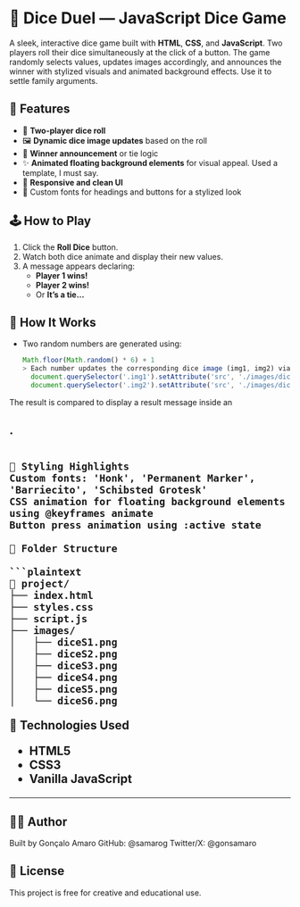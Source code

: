 ###
# 🎲 Dice Duel — JavaScript Dice Game

A sleek, interactive dice game built with **HTML**, **CSS**, and **JavaScript**. Two players roll their dice simultaneously at the click of a button. The game randomly selects values, updates images accordingly, and announces the winner with stylized visuals and animated background effects. Use it to settle family arguments.

## 🚀 Features

- 🎲 **Two-player dice roll**
- 🖼️ **Dynamic dice image updates** based on the roll
- 👑 **Winner announcement** or tie logic
- ✨ **Animated floating background elements** for visual appeal. Used a template, I must say.
- 📱 **Responsive and clean UI**
- 🎨 Custom fonts for headings and buttons for a stylized look

## 🕹️ How to Play

1. Click the **Roll Dice** button.
2. Watch both dice animate and display their new values.
3. A message appears declaring:
   - **Player 1 wins!**
   - **Player 2 wins!**
   - Or **It’s a tie…**

## 🧠 How It Works

- Two random numbers are generated using:
  ```js
  Math.floor(Math.random() * 6) + 1
  > Each number updates the corresponding dice image (img1, img2) via:
    document.querySelector('.img1').setAttribute('src', './images/diceS1.png')
    document.querySelector('.img2').setAttribute('src', './images/diceS1.png')
The result is compared to display a result message inside an <h2>.
```

💅 Styling Highlights
Custom fonts: 'Honk', 'Permanent Marker', 'Barriecito', 'Schibsted Grotesk'
CSS animation for floating background elements using @keyframes animate
Button press animation using :active state

📁 Folder Structure

```plaintext
📁 project/
├── index.html
├── styles.css
├── script.js
├── images/
│   ├── diceS1.png
│   ├── diceS2.png
│   ├── diceS3.png
│   ├── diceS4.png
│   ├── diceS5.png
│   └── diceS6.png
```
🧪 Technologies Used
- HTML5
- CSS3
- Vanilla JavaScript

---

## 👨‍🎨 Author
Built by Gonçalo Amaro
GitHub: @samarog
Twitter/X: @gonsamaro

## 📄 License
This project is free for creative and educational use.